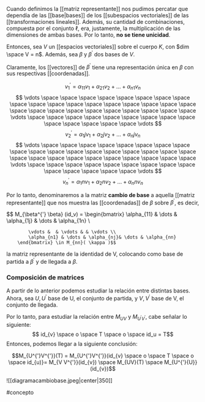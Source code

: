 Cuando definimos la [[matriz representante]] nos pudimos percatar que dependía de las [[base|bases]] de los [[subespacios vectoriales]] de las [[transformaciones lineales]]. Además, su cantidad de combinaciones, compuesta por el conjunto $\ell$, era, justamente, la multiplicación de las dimensiones de ambas bases. Por lo tanto, **no se tiene unicidad**. 

Entonces, sea $V$ un [[espacios vectoriales]] sobre el cuerpo $K$, con $dim \space V = n$. Además, sea $\beta$ y $\beta^{'}$ dos bases de $V$. 

Claramente, los [[vectores]] de $\beta^{'}$ tiene una representación única en $\beta$ con sus respectivas [[coordenadas]]. 

$$ v_1^{'} = \alpha_{11} v_1 + \alpha_{21} v_2 + \dots + \alpha_{n1} v_n $$
$$ \vdots \space \space \space \space \space \space \space \space \space \space \space \space \space \space  \space \space \space \space \space \space \space \space \space \space \space \space \space \space \vdots \space \space \space \space \space \space \space \space \space \space \space \space \space \space  \vdots  $$
$$ v_2^{'} = \alpha_1j v_1 + \alpha_2j v_2 + \dots + \alpha_nj v_n $$
$$ \vdots \space \space \space \space \space \space \space \space \space \space \space \space \space \space \space \space \space \space \space \space \space \space \space \space \space \space \space \space \vdots \space \space \space \space \space \space \space \space \space \space \space \space \space \space  \vdots  $$
$$ v_n^{'} = \alpha_1n v_1 + \alpha_2n v_2 + \dots + \alpha_nn v_n $$

Por lo tanto, denominaremos a la matriz **cambio de base** a aquella [[matriz representante]] que nos muestra las [[coordenadas]] de $\beta$ sobre $\beta^{'}$, es decir, 

$$ M_{\beta^{'} \beta} (id_v) = \begin{bmatrix}
			\alpha_{11} & \dots & \alpha_{1j} & \dots & \alpha_{1n} \\ 
			 
			\vdots &  & \vdots & & \vdots \\ 
			\alpha_{n1} & \dots & \alpha_{nj}& \dots & \alpha_{nn}
		\end{bmatrix} \in M_{nn}( \kappa )$$

la matriz representante de la identidad de V, colocando como base de partida a $\beta^{'}$ y de llegada a $\beta$.  

### Composición de matrices

A partir de lo anterior podemos estudiar la relación entre distintas bases. Ahora, sea $U, U^{'}$ base de U, el conjunto de partida, y $V, V^{'}$ base de V, el conjunto de llegada. 

Por lo tanto, para estudiar la relación entre $M_{UV}$ y $M_{U^{'}V^{'}}$, cabe señalar lo siguiente: 
$$ id_{v} \space o \space T \space o \space id_u = T$$
Entonces, podemos llegar a la siguiente conclusión: 

$$M_{U^{'}V^{'}}(T) = M_{U^{'}V^{'}}(id_{v} \space o \space T \space o \space id_{u)}= M_{V V^{'}}(id_{v}) \space M_{UV}(T) \space M_{U^{'}{U}}(id_{v})$$

![[diagramacambiobase.jpeg|center|350]]


#concepto 